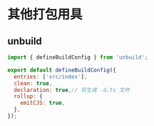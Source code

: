 # 其他打包用具

## unbuild

```javascript
import { defineBuildConfig } from 'unbuild';

export default defineBuildConfig({
  entries: ['src/index'],
  clean: true,
  declaration: true,// 将生成 .d.ts 文件
  rollup: {
    emitCJS: true,
  },
});

```
